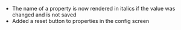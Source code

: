 * The name of a property is now rendered in italics if the value was changed and is not saved
* Added a reset button to properties in the config screen